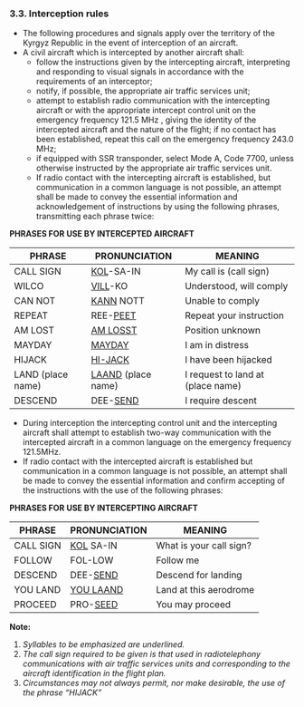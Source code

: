 ### 3.3. **Interception rules**

- The following procedures and signals apply over the territory of the Kyrgyz Republic in the event of interception of an aircraft.
- A civil aircraft which is intercepted by another aircraft shall:
  - follow the instructions given by the intercepting aircraft, interpreting and responding to visual signals in accordance with the requirements of an interceptor;
  - notify, if possible, the appropriate air traffic services unit;
  - attempt to establish radio communication with the intercepting aircraft or with the appropriate intercept control unit on the emergency frequency 121.5 MHz , giving the identity of the intercepted aircraft and the nature of the flight; if no contact has been established, repeat this call on the emergency frequency 243.0 MHz;
  - if equipped with SSR transponder, select Mode A, Code 7700, unless otherwise instructed by the appropriate air traffic services unit.
  - If radio contact with the intercepting aircraft is established, but communication in a common language is not possible, an attempt shall be made to convey the essential information and acknowledgement of instructions by using the following phrases, transmitting each phrase twice:

**PHRASES FOR USE BY INTERCEPTED AIRCRAFT**

| PHRASE            | PRONUNCIATION             | MEANING                           |
| ----------------- | ------------------------- | --------------------------------- |
| CALL SIGN         | <u>KOL</u>-SA-IN          | My call is (call sign)            |
| WILCO             | <u>VILL</u>-KO            | Understood, will comply           |
| CAN NOT           | <u>KANN</u> NOTT          | Unable to comply                  |
| REPEAT            | REE-<u>PEET</u>           | Repeat your instruction           |
| AM LOST           | <u>AM LOSST</u>           | Position unknown                  |
| MAYDAY            | <u>MAYDAY</u>             | I am in distress                  |
| HIJACK            | <u>HI-JACK</u>            | I have been hijacked              |
| LAND (place name) | <u>LAAND</u> (place name) | I request to land at (place name) |
| DESCEND           | DEE-<u>SEND</u>           | I require descent                 |

- During interception the intercepting control unit and the intercepting aircraft shall attempt to establish two-way communication with the intercepted aircraft in a common language on the emergency frequency 121.5MHz.
- If radio contact with the intercepted aircraft is established but communication in a common language is not possible, an attempt shall be made to convey the essential information and confirm accepting of the instructions with the use of the following phrases:

**PHRASES FOR USE BY INTERCEPTING AIRCRAFT**

| PHRASE    | PRONUNCIATION    | MEANING                 |
| --------- | ---------------- | ----------------------- |
| CALL SIGN | <u>KOL</u> SA-IN | What is your call sign? |
| FOLLOW    | FOL-LOW          | Follow me               |
| DESCEND   | DEE-<u>SEND</u>  | Descend for landing     |
| YOU LAND  | <u>YOU LAAND</u> | Land at this aerodrome  |
| PROCEED   | PRO-<u>SEED</u>  | You may proceed         |

**Note:**

1. *Syllables to be emphasized are underlined.*
2. *The call sign required to be given is that used in radiotelephony communications with air traffic services units and corresponding to the aircraft identification in the flight plan.*
3. *Circumstances may not always permit, nor make desirable, the use of the phrase “HIJACK”*